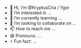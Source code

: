 - 👋 Hi, I’m @KryptusCria / Ygor
- 👀 I’m interested in ...
- 🌱 I’m currently learning ...
- 💞️ I’m looking to collaborate on ...
- 📫 How to reach me ...
- 😄 Pronouns: ...
- ⚡ Fun fact: ...

<!---
KryptusCria/KryptusCria is a ✨ special ✨ repository because its `README.md` (this file) appears on your GitHub profile.
You can click the Preview link to take a look at your changes.
--->
